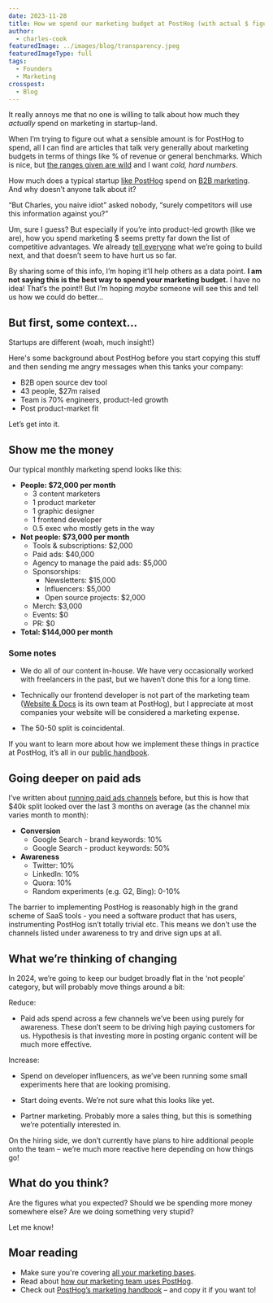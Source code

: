 ```yaml
---
date: 2023-11-28
title: How we spend our marketing budget at PostHog (with actual $ figures)
author:
  - charles-cook
featuredImage: ../images/blog/transparency.jpeg
featuredImageType: full
tags:
  - Founders
  - Marketing
crosspost:
  - Blog  
---
```


It really annoys me that no one is willing to talk about how much they _actually_ spend on marketing in startup-land. 

When I’m trying to figure out what a sensible amount is for PostHog to spend, all I can find are articles that talk very generally about marketing budgets in terms of things like % of revenue or general benchmarks. Which is nice, but [the ranges given are wild](https://www.datadab.com/blog/how-much-saas-companies-spend-on-marketing/) and I want _cold, hard numbers_. 

How much does a typical startup [like PostHog](/about) spend on [B2B marketing](/newsletter/b2b-startup-marketing-strategy). And why doesn’t anyone talk about it?

“But Charles, you naive idiot” asked nobody, “surely competitors will use this information against you?”

Um, sure I guess? But especially if you’re into product-led growth (like we are), how you spend marketing $ seems pretty far down the list of competitive advantages. We already [tell everyone](/roadmap) what we’re going to build next, and that doesn’t seem to have hurt us so far.

By sharing some of this info, I’m hoping it’ll help others as a data point. **I am not saying this is the best way to spend your marketing budget.** I have no idea! That’s the point!! But I’m hoping _maybe_ someone will see this and tell us how we could do better...

## But first, some context...

Startups are different (woah, much insight!) 

Here's some background about PostHog before you start copying this stuff and then sending me angry messages when this tanks your company:

- B2B open source dev tool
- 43 people, $27m raised
- Team is 70% engineers, product-led growth
- Post product-market fit

Let’s get into it. 

## Show me the money

Our typical monthly marketing spend looks like this:

- **People: $72,000 per month**
  - 3 content marketers
  - 1 product marketer
  - 1 graphic designer
  - 1 frontend developer
  - 0.5 exec who mostly gets in the way
- **Not people: $73,000 per month**
  - Tools & subscriptions: $2,000
  - Paid ads: $40,000
  - Agency to manage the paid ads: $5,000
  - Sponsorships:
    - Newsletters: $15,000
    - Influencers: $5,000
    - Open source projects: $2,000
  - Merch: $3,000
  - Events: $0
  - PR: $0
- **Total: $144,000 per month**

### Some notes

- We do all of our content in-house. We have very occasionally worked with freelancers in the past, but we haven’t done this for a long time.

- Technically our frontend developer is not part of the marketing team ([Website & Docs](/teams/website-docs) is its own team at PostHog), but I appreciate at most companies your website will be considered a marketing expense.

- The 50-50 split is coincidental. 

If you want to learn more about how we implement these things in practice at PostHog, it’s all in our [public handbook](/handbook/growth/marketing). 

## Going deeper on paid ads

I’ve written about [running paid ads channels](/founders/dev-marketing-paid-ads) before, but this is how that $40k split looked over the last 3 months on average (as the channel mix varies month to month):

- **Conversion**
  - Google Search - brand keywords: 10%
  - Google Search - product keywords: 50%
- **Awareness**
  - Twitter: 10%
  - LinkedIn: 10%
  - Quora: 10%
  - Random experiments (e.g. G2, Bing): 0-10%

The barrier to implementing PostHog is reasonably high in the grand scheme of SaaS tools - you need a software product that has users, instrumenting PostHog isn’t totally trivial etc. This means we don’t use the channels listed under awareness to try and drive sign ups at all. 

## What we’re thinking of changing

In 2024, we’re going to keep our budget broadly flat in the ‘not people’ category, but will probably move things around a bit:

Reduce:
- Paid ads spend across a few channels we’ve been using purely for awareness. These don’t seem to be driving high paying customers for us. Hypothesis is that investing more in posting organic content will be much more effective. 

Increase:

- Spend on developer influencers, as we’ve been running some small experiments here that are looking promising.

- Start doing events. We’re not sure what this looks like yet.

- Partner marketing. Probably more a sales thing, but this is something we’re potentially interested in.

On the hiring side, we don’t currently have plans to hire additional people onto the team – we’re much more reactive here depending on how things go!

## What do you think?

Are the figures what you expected? Should we be spending more money somewhere else? Are we doing something very stupid? 

Let me know!

## Moar reading

- Make sure you're covering [all your marketing bases](/blog/dev-marketing-for-startups).
- Read about [how our marketing team uses PostHog](/blog/posthog-marketing).
- Check out [PostHog’s marketing handbook](/handbook/growth/marketing) – and copy it if you want to!
